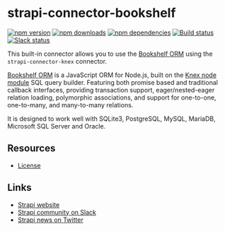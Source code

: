 # strapi-connector-bookshelf

[![npm version](https://img.shields.io/npm/v/strapi-connector-bookshelf.svg)](https://www.npmjs.org/package/strapi-connector-bookshelf)
[![npm downloads](https://img.shields.io/npm/dm/strapi-connector-bookshelf.svg)](https://www.npmjs.org/package/strapi-connector-bookshelf)
[![npm dependencies](https://david-dm.org/strapi/strapi-connector-bookshelf.svg)](https://david-dm.org/strapi/strapi-connector-bookshelf)
[![Build status](https://travis-ci.org/strapi/strapi-connector-bookshelf.svg?branch=master)](https://travis-ci.org/strapi/strapi-connector-bookshelf)
[![Slack status](https://slack.strapi.io/badge.svg)](http://slack.strapi.io)

This built-in connector allows you to use the [Bookshelf ORM](http://bookshelfjs.org/) using the `strapi-connector-knex` connector.

[Bookshelf ORM](http://bookshelfjs.org/) is a JavaScript ORM for Node.js, built on the [Knex node module](http://knexjs.org/) SQL query builder. Featuring both promise based and traditional callback interfaces, providing transaction support, eager/nested-eager relation loading, polymorphic associations, and support for one-to-one, one-to-many, and many-to-many relations.

It is designed to work well with SQLite3, PostgreSQL, MySQL, MariaDB, Microsoft SQL Server and Oracle.

## Resources

- [License](LICENSE)

## Links

- [Strapi website](http://strapi.io/)
- [Strapi community on Slack](http://slack.strapi.io)
- [Strapi news on Twitter](https://twitter.com/strapijs)
